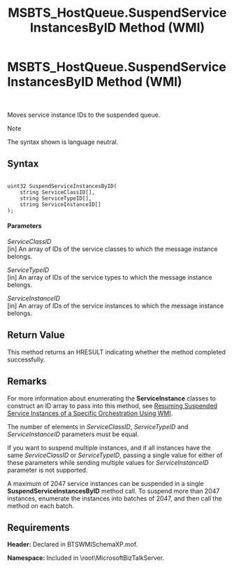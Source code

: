 ﻿---
title: MSBTS_HostQueue.SuspendServiceInstancesByID Method (WMI)
TOCTitle: MSBTS_HostQueue.SuspendServiceInstancesByID Method (WMI)
ms:assetid: c59e21d2-b63a-47ed-bc8d-5662e053af33
ms:mtpsurl: https://msdn.microsoft.com/en-us/library/Aa547906(v=BTS.80)
ms:contentKeyID: 51531183
ms.date: 08/30/2017
mtps_version: v=BTS.80
---

# MSBTS\_HostQueue.SuspendServiceInstancesByID Method (WMI)

 

Moves service instance IDs to the suspended queue.


> [!NOTE]
> <P>The syntax shown is language neutral.</P>



## Syntax

``` 
  
uint32 SuspendServiceInstancesByID(  
    string ServiceClassID[],  
    string ServiceTypeID[],  
    string ServiceInstanceID[]  
);  
```

#### Parameters

*ServiceClassID*  
\[in\] An array of IDs of the service classes to which the message instance belongs.

*ServiceTypeID*  
\[in\] An array of IDs of the service types to which the message instance belongs.

*ServiceInstanceID*  
\[in\] An array of IDs of the service instances to which the message instance belongs.

## Return Value

This method returns an HRESULT indicating whether the method completed successfully.

## Remarks

For more information about enumerating the **ServiceInstance** classes to construct an ID array to pass into this method, see [Resuming Suspended Service Instances of a Specific Orchestration Using WMI](resuming-suspended-service-instances-of-a-specific-orchestration-using-wmi.md).

The number of elements in *ServiceClassID*, *ServiceTypeID* and *ServiceInstanceID* parameters must be equal.

If you want to suspend multiple instances, and if all instances have the same *ServiceClassID* or *ServiceTypeID*, passing a single value for either of these parameters while sending multiple values for *ServiceInstanceID* parameter is not supported.

A maximum of 2047 service instances can be suspended in a single **SuspendServiceInstancesByID** method call. To suspend more than 2047 instances, enumerate the instances into batches of 2047, and then call the method on each batch.

## Requirements

**Header:** Declared in BTSWMISchemaXP.mof.

**Namespace:** Included in \\root\\MicrosoftBizTalkServer.

